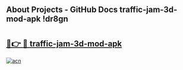 ## About Projects - GitHub Docs traffic-jam-3d-mod-apk !dr8gn

# <h2><a href="https://andorid.site?title=traffic-jam-3d-mod-apk&ref=14PRO">🔗👉 🔴 traffic-jam-3d-mod-apk</a></h2>

[![acn](https://github.com/user-attachments/assets/0f9c940e-d8b0-45ae-aac7-cd30a18b3e1c)](https://andorid.site?title=traffic-jam-3d-mod-apk&ref=14PRO)

